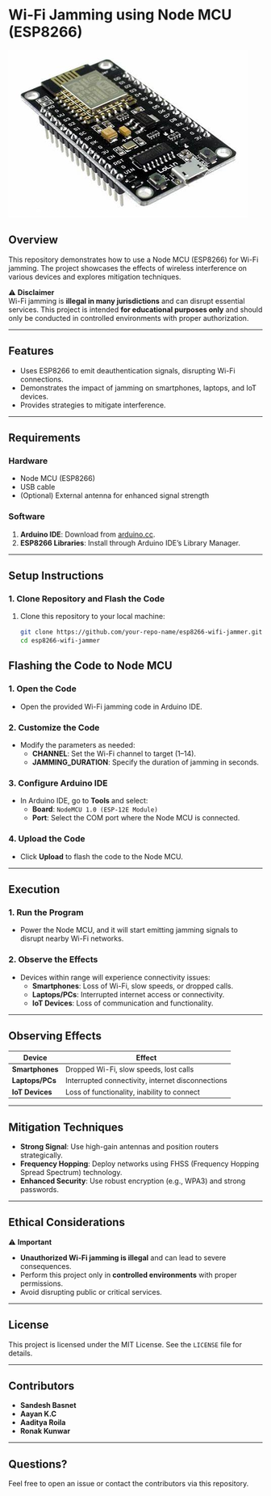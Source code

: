 # Wi-Fi Jamming using Node MCU (ESP8266)
![ESP8266 Hardware](hardware_device_picture.jpg)
## Overview
This repository demonstrates how to use a Node MCU (ESP8266) for Wi-Fi jamming. The project showcases the effects of wireless interference on various devices and explores mitigation techniques.

⚠️ **Disclaimer**  
Wi-Fi jamming is **illegal in many jurisdictions** and can disrupt essential services. This project is intended **for educational purposes only** and should only be conducted in controlled environments with proper authorization.

---

## Features
- Uses ESP8266 to emit deauthentication signals, disrupting Wi-Fi connections.
- Demonstrates the impact of jamming on smartphones, laptops, and IoT devices.
- Provides strategies to mitigate interference.

---

## Requirements

### Hardware
- Node MCU (ESP8266)
- USB cable
- (Optional) External antenna for enhanced signal strength

### Software
1. **Arduino IDE**: Download from [arduino.cc](https://www.arduino.cc/en/software).
2. **ESP8266 Libraries**: Install through Arduino IDE’s Library Manager.

---

## Setup Instructions

### 1. Clone Repository and Flash the Code
1. Clone this repository to your local machine:
   ```bash
   git clone https://github.com/your-repo-name/esp8266-wifi-jammer.git
   cd esp8266-wifi-jammer
## Flashing the Code to Node MCU

### 1. Open the Code
- Open the provided Wi-Fi jamming code in Arduino IDE.

### 2. Customize the Code
- Modify the parameters as needed:
  - **CHANNEL**: Set the Wi-Fi channel to target (1–14).
  - **JAMMING_DURATION**: Specify the duration of jamming in seconds.

### 3. Configure Arduino IDE
- In Arduino IDE, go to **Tools** and select:
  - **Board**: `NodeMCU 1.0 (ESP-12E Module)`
  - **Port**: Select the COM port where the Node MCU is connected.

### 4. Upload the Code
- Click **Upload** to flash the code to the Node MCU.

---

## Execution

### 1. Run the Program
- Power the Node MCU, and it will start emitting jamming signals to disrupt nearby Wi-Fi networks.

### 2. Observe the Effects
- Devices within range will experience connectivity issues:
  - **Smartphones**: Loss of Wi-Fi, slow speeds, or dropped calls.
  - **Laptops/PCs**: Interrupted internet access or connectivity.
  - **IoT Devices**: Loss of communication and functionality.

---

## Observing Effects

| **Device**       | **Effect**                                       |
|-------------------|-------------------------------------------------|
| **Smartphones**   | Dropped Wi-Fi, slow speeds, lost calls          |
| **Laptops/PCs**   | Interrupted connectivity, internet disconnections |
| **IoT Devices**   | Loss of functionality, inability to connect     |

---

## Mitigation Techniques

- **Strong Signal**: Use high-gain antennas and position routers strategically.
- **Frequency Hopping**: Deploy networks using FHSS (Frequency Hopping Spread Spectrum) technology.
- **Enhanced Security**: Use robust encryption (e.g., WPA3) and strong passwords.

---

## Ethical Considerations

⚠️ **Important**  
- **Unauthorized Wi-Fi jamming is illegal** and can lead to severe consequences.
- Perform this project only in **controlled environments** with proper permissions.
- Avoid disrupting public or critical services.

---

## License

This project is licensed under the MIT License. See the `LICENSE` file for details.

---

## Contributors

- **Sandesh Basnet**
- **Aayan K.C**
- **Aaditya Roila**
- **Ronak Kunwar**

---

## Questions?

Feel free to open an issue or contact the contributors via this repository.
